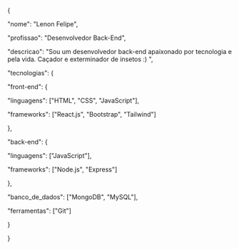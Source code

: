 <p>{</p>
  <p>"nome": "Lenon Felipe",</p>
  <p>"profissao": "Desenvolvedor Back-End",</p>
  <p>"descricao": "Sou um desenvolvedor back-end apaixonado por tecnologia e pela vida. Caçador e exterminador de insetos :) ",</p>
  <p>"tecnologias": {</p>
    <p>"front-end": {</p>
      <p>"linguagens": ["HTML", "CSS", "JavaScript"],</p>
      <p>"frameworks": ["React.js", "Bootstrap", "Tailwind"]</p>
    <p>},</p>
    <p>"back-end": {</p>
      <p>"linguagens": ["JavaScript"],</p>
      <p>"frameworks": ["Node.js", "Express"]</p>
    <p>},</p>
    <p>"banco_de_dados": ["MongoDB", "MySQL"],</p>
    <p>"ferramentas": ["Git"]</p>
  <p>}</p>
<p>}</p>
